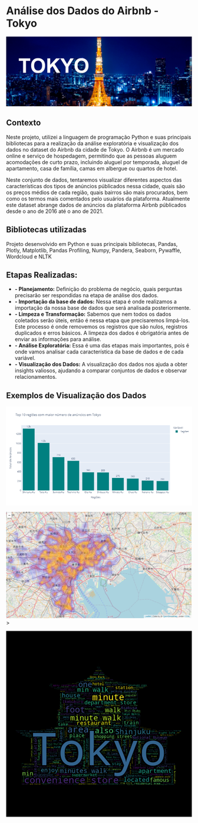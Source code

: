 #  Análise dos Dados do Airbnb - Tokyo

<p align="center"><img src="./image.jpg" ></p>

## Contexto

Neste projeto, utilizei a linguagem de programação Python e suas principais bibliotecas para a realização da análise exploratória e visualização dos dados no dataset do Airbnb da cidade de Tokyo. O Airbnb é um mercado online e serviço de hospedagem, permitindo que as pessoas aluguem  acomodações de curto prazo, incluindo aluguel por temporada, aluguel de apartamento, casa de família, camas em albergue ou quartos de hotel. 

Neste conjunto de dados, tentaremos visualizar diferentes aspectos das características dos tipos de anúncios públicados nessa cidade, quais são os preços médios de cada região, quais bairros são mais procurados, bem como os termos mais comentados pelo usuários da plataforma. Atualmente este dataset abrange dados de anúncios da plataforma Airbnb públicados desde o ano de 2016 até o ano de 2021.


## Bibliotecas utilizadas

Projeto desenvolvido em Python e suas principais bibliotecas, Pandas, Plotly, Matplotlib, Pandas Profiling, Numpy, Pandera, Seaborn, Pywaffle, Wordcloud e NLTK

## Etapas Realizadas:

* **- Planejamento:** Definição do problema de negócio, quais perguntas precisarão ser respondidas na etapa de análise dos dados.
* **- Importação da base de dados:**  Nessa etapa é onde realizamos a importação da nossa base de dados que será analisada posteriormente.
* **- Limpeza e Transformação:** Sabemos que nem todos os dados coletados serão úteis, então é nessa etapa que precisaremos limpá-los. Este processo é onde removemos os registros que são nulos, registros duplicados e erros básicos. A limpeza dos dados é obrigatória antes de enviar as informações para análise.
* **- Análise Exploratória:** Essa é uma das etapas mais importantes, pois é onde vamos analisar cada característica da base de dados e de cada variável.
* **- Visualização dos Dados:** A visualização dos dados nos ajuda a obter insights valiosos, ajudando a comparar conjuntos de dados e observar relacionamentos. 

## Exemplos de Visualização dos Dados

<p align="left"><img src="./image_02.png" ></p>

<p align="left"><img src="./image_05.PNG"  width="789">></p>

<p align="left"><img src="./image_04.png" ></p>



